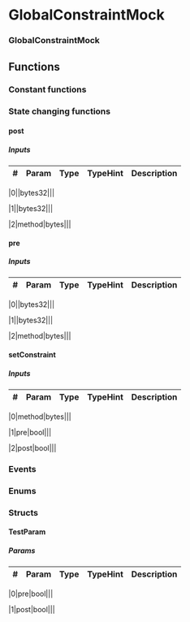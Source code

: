

















# GlobalConstraintMock

### GlobalConstraintMock




## Functions




### Constant functions








### State changing functions



#### post





##### Inputs



|#  |Param|Type|TypeHint|Description|
|---|-----|----|--------|-----------|


|0||bytes32|||


|1||bytes32|||


|2|method|bytes|||






#### pre





##### Inputs



|#  |Param|Type|TypeHint|Description|
|---|-----|----|--------|-----------|


|0||bytes32|||


|1||bytes32|||


|2|method|bytes|||






#### setConstraint





##### Inputs



|#  |Param|Type|TypeHint|Description|
|---|-----|----|--------|-----------|


|0|method|bytes|||


|1|pre|bool|||


|2|post|bool|||












### Events







### Enums







### Structs



#### TestParam





##### Params



|#  |Param|Type|TypeHint|Description|
|---|-----|----|--------|-----------|


|0|pre|bool|||


|1|post|bool|||






